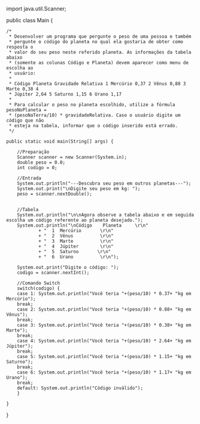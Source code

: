 import java.util.Scanner;

public class Main {

	/*
	 * Desenvolver um programa que pergunte o peso de uma pessoa e também
	 * pergunte o código do planeta no qual ela gostaria de obter como resposta o
	 * valor do seu peso neste referido planeta. As informações da tabela abaixo
	 * (somente as colunas Código e Planeta) devem aparecer como menu de escolha ao
	 * usuário:
	 * 
	 * Código Planeta Gravidade Relativa 1 Mercúrio 0,37 2 Vênus 0,88 3 Marte 0,38 4
	 * Júpiter 2,64 5 Saturno 1,15 6 Urano 1,17
	 * 
	 * Para calcular o peso no planeta escolhido, utilize a fórmula pesoNoPlaneta =
	 * (pesoNaTerra/10) * gravidadeRelativa. Caso o usuário digite um código que não
	 * esteja na tabela, informar que o código inserido está errado.
	 */

	public static void main(String[] args) {		

		//Preparação
		Scanner scanner = new Scanner(System.in);
		double peso = 0.0;
		int codigo = 0;
		
		//Entrada
		System.out.println("---Descubra seu peso em outros planetas---");
		System.out.print("\nDigite seu peso em kg: ");
		peso = scanner.nextDouble();
		
		
		//Tabela
		System.out.println("\n\nAgora observe a tabela abaixo e em seguida escolha um código referente ao planeta desejado.");
		System.out.println("\nCódigo	Planeta	    \r\n"
				+ "  1	Mercúrio       \r\n"
				+ "  2	Vênus	       \r\n"
				+ "  3	Marte	       \r\n"
				+ "  4	Júpiter	       \r\n"
				+ "  5	Saturno	      \r\n"
				+ "  6	Urano	       \r\n");
		
		System.out.print("Digite o código: ");
		codigo = scanner.nextInt();
		
		//Comando Switch
		switch(codigo) {
		case 1: System.out.println("Você teria "+(peso/10) * 0.37+ "kg em Mercúrio");
		break;
		case 2: System.out.println("Você teria "+(peso/10) * 0.88+ "kg em Vênus");
		break;
		case 3: System.out.println("Você teria "+(peso/10) * 0.38+ "kg em Marte");
		break;
		case 4: System.out.println("Você teria "+(peso/10) * 2.64+ "kg em Júpiter");
		break;
		case 5: System.out.println("Você teria "+(peso/10) * 1.15+ "kg em Saturno");
		break;
		case 6: System.out.println("Você teria "+(peso/10) * 1.17+ "kg em Urano");
		break;
		default: System.out.println("Código inválido");
		}
		
	}

}
